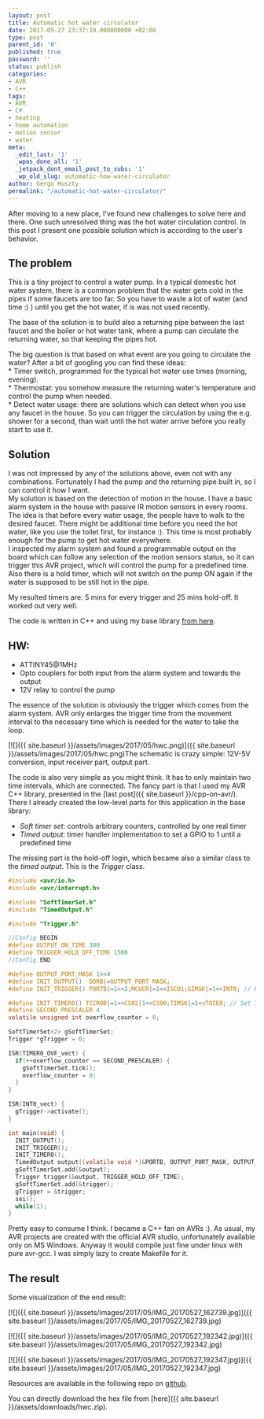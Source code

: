 ```yaml
---
layout: post
title: Automatic hot water circulator
date: 2017-05-27 23:37:19.000000000 +02:00
type: post
parent_id: '0'
published: true
password: ''
status: publish
categories:
- AVR
- C++
tags:
- AVR
- C#
- heating
- home automation
- motion sensor
- water
meta:
  _edit_last: '1'
  _wpas_done_all: '1'
  _jetpack_dont_email_post_to_subs: '1'
  _wp_old_slug: automatic-how-water-circulator
author: Gergo Huszty
permalink: "/automatic-hot-water-circulator/"
---
```

After moving to a new place, I've found new challenges to solve here and there. One such unresolved thing was the hot water circulation control. In this post I present one possible solution which is according to the user's behavior.

## The problem

This is a tiny project to control a water pump. In a typical domestic hot water system, there is a common problem that the water gets cold in the pipes if some faucets are too far. So you have to waste a lot of water (and time :) ) until you get the hot water, if is was not used recently.

The base of the solution is to build also a returning pipe between the last faucet and the boiler or hot water tank, where a pump can circulate the returning water, so that keeping the pipes hot.

<!--more-->

The big question is that based on what event are you going to circulate the water? After a bit of googling you can find these ideas:  
\* Timer switch, programmed for the typical hot water use times (morning, evening).  
\* Thermostat: you somehow measure the returning water's temperature and control the pump when needed.  
\* Detect water usage: there are solutions which can detect when you use any faucet in the house. So you can trigger the circulation by using the e.g. shower for a second, than wait until the hot water arrive before you really start to use it.

## Solution

I was not impressed by any of the solutions above, even not with any combinations. Fortunately I had the pump and the returning pipe built in, so I can control it how I want.  
My solution is based on the detection of motion in the house. I have a basic alarm system in the house with passive IR motion sensors in every rooms. The idea is that before every water usage, the people have to walk to the desired faucet. There might be additional time before you need the hot water, like you use the toilet first, for instance :). This time is most probably enough for the pump to get hot water everywhere.  
I inspected my alarm system and found a programmable output on the board which can follow any selection of the motion sensors status, so it can trigger this AVR project, which will control the pump for a predefined time.  
Also there is a hold timer, which will not switch on the pump ON again if the water is supposed to be still hot in the pipe.

My resulted timers are: 5 mins for every trigger and 25 mins hold-off. It worked out very well.

The code is written in C++ and using my base library [from here](https://github.com/libesz/AvrCppBaseLib).

## HW:

- ATTINY45@1MHz
- Opto couplers for both input from the alarm system and towards the output
- 12V relay to control the pump

The essence of the solution is obviously the trigger which comes from the alarm system. AVR only enlarges the trigger time from the movement interval to the necessary time which is needed for the water to take the loop.

[![]({{ site.baseurl }}/assets/images/2017/05/hwc.png)]({{ site.baseurl }}/assets/images/2017/05/hwc.png)The schematic is crazy simple: 12V-5V conversion, input receiver part, output part.

The code is also very simple as you might think. It has to only maintain two time intervals, which are connected. The fancy part is that I used my AVR C++ library, presented in the [last post]({{ site.baseurl }}/cpp-on-avr/). There I already created the low-level parts for this application in the base library:

- _Soft timer set_: controls arbitrary counters, controlled by one real timer
- _Timed output_: timer handler implementation to set a GPIO to 1 until a predefined time

The missing part is the hold-off login, which became also a similar class to the _timed output_. This is the _Trigger_ class.

```c
#include <avr/io.h>
#include <avr/interrupt.h>

#include "SoftTimerSet.h"
#include "TimedOutput.h"

#include "Trigger.h"

//Config BEGIN
#define OUTPUT_ON_TIME 300
#define TRIGGER_HOLD_OFF_TIME 1500
//Config END

#define OUTPUT_PORT_MASK 1<<4
#define INIT_OUTPUT()  DDRB|=OUTPUT_PORT_MASK;                                 // PORTB3 -> output
#define INIT_TRIGGER() PORTB|=1<<2;MCUCR|=1<<ISC01;GIMSK|=1<<INT0; // PORTB2 -> input (by default), activate pull-up and falling edge interrupt

#define INIT_TIMER0() TCCR0B|=1<<CS02|1<<CS00;TIMSK|=1<<TOIE0; // Set TIMER0 prescaler to 1024; this will cause 3.8 tick/sec (~4HZ)
#define SECOND_PRESCALER 4
volatile unsigned int overflow_counter = 0;

SoftTimerSet<2> gSoftTimerSet;
Trigger *gTrigger = 0;

ISR(TIMER0_OVF_vect) {
  if(++overflow_counter == SECOND_PRESCALER) {
    gSoftTimerSet.tick();
    overflow_counter = 0;
  }
}

ISR(INT0_vect) {
  gTrigger->activate();
}

int main(void) {
  INIT_OUTPUT();
  INIT_TRIGGER();
  INIT_TIMER0();
  TimedOutput output((volatile void *)&PORTB, OUTPUT_PORT_MASK, OUTPUT_ON_TIME);
  gSoftTimerSet.add(&output);
  Trigger trigger(&output, TRIGGER_HOLD_OFF_TIME);
  gSoftTimerSet.add(&trigger);
  gTrigger = &trigger;
  sei();
  while(1);
}
```

Pretty easy to consume I think. I became a C++ fan on AVRs :). As usual, my AVR projects are created with the official AVR studio, unfortunately available only on MS Windows. Anyway it would compile just fine under linux with pure avr-gcc. I was simply lazy to create Makefile for it.

## The result

Some visualization of the end result:

[![]({{ site.baseurl }}/assets/images/2017/05/IMG_20170527_162739.jpg)]({{ site.baseurl }}/assets/images/2017/05/IMG_20170527_162739.jpg)

[![]({{ site.baseurl }}/assets/images/2017/05/IMG_20170527_192342.jpg)]({{ site.baseurl }}/assets/images/2017/05/IMG_20170527_192342.jpg)

[![]({{ site.baseurl }}/assets/images/2017/05/IMG_20170527_192347.jpg)]({{ site.baseurl }}/assets/images/2017/05/IMG_20170527_192347.jpg)

Resources are available in the following repo on [github](https://github.com/libesz/hwc).

You can directly download the hex file from [here]({{ site.baseurl }}/assets/downloads/hwc.zip).

